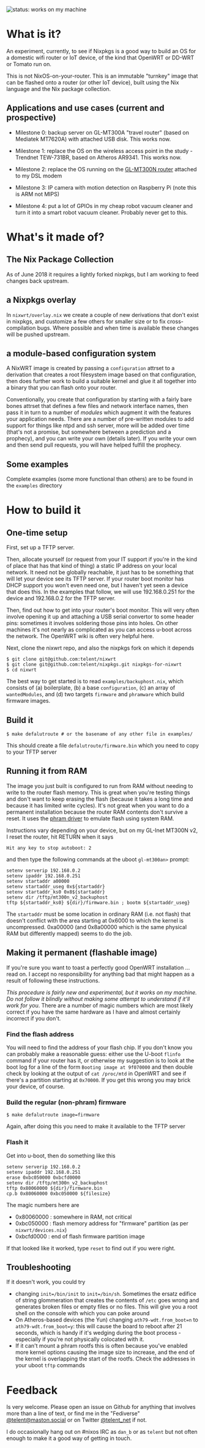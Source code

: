 ![status: works on my machine](https://img.shields.io/badge/status-works%20on%20my%20machine-green.svg)

# What is it?

An experiment, currently, to see if Nixpkgs is a good way to build an
OS for a domestic wifi router or IoT device, of the kind that OpenWRT
or DD-WRT or Tomato run on.

This is not NixOS-on-your-router.  This is an immutable "turnkey"
image that can be flashed onto a router (or other IoT device), built
using the Nix language and the Nix package collection.

## Applications and use cases (current and prospective)

* Milestone 0: backup server on GL-MT300A
"travel router" (based on Mediatek MT7620A) with attached USB disk.
This works now.

* Milestone 1: replace the OS on the wireless access point in the
  study - Trendnet TEW-731BR, based on  Atheros AR9341.  This works now.

* Milestone 2: replace the OS running on the
  [GL-MT300N router](https://www.gl-inet.com/mt300n/) attached to my DSL modem

* Milestone 3: IP camera with motion detection on Raspberry Pi (note
  this is ARM not MIPS)

* Milestone 4: put a lot of GPIOs in my cheap robot vacuum cleaner and
  turn it into a smart robot vacuum cleaner.  Probably never get to
  this.

# What's it made of?

## The Nix Package Collection

As of June 2018 it requires a lightly forked nixpkgs, but I am working
to feed changes back upstream.

## a Nixpkgs overlay

In `nixwrt/overlay.nix` we create a couple of new derivations that
don't exist in nixpkgs, and customize a few others for smaller size or
to fix cross-compilation bugs.  Where possible and when time is
available these changes will be pushed upstream.

## a module-based configuration system

A NixWRT image is created by passing a `configuration` attrset to a
derivation that creates a root filesystem image based on that
configuration, then does further work to build a suitable kernel and
glue it all together into a binary that you can flash onto your
router.

Conventionally, you create that configuration by starting with a
fairly bare bones attrset that defines a few files and network
interface names, then pass it in turn to a number of _modules_ which
augment it with the features your application needs.  There are a
number of pre-written modules to add support for things like ntpd and
ssh server, more will be added over time (that's not a promise, but
somewhere between a prediction and a prophecy), and you can write your
own (details later).  If you write your own and then send pull
requests, you will have helped fulfill the prophecy.

## Some examples

Complete examples (some more functional than others) are to be found
in the `examples` directory

# How to build it

## One-time setup

First, set up a TFTP server.

Then, allocate yourself (or request from your IT support if you're in
the kind of place that has that kind of thing) a static IP address on
your local network.  It need not be globally reachable, it just has to
be something that will let your device see its TFTP server.  If your
router boot monitor has DHCP support you won't even need one, but I
haven't yet seen a device that does this.  In the examples that
follow, we will use 192.168.0.251 for the device and 192.168.0.2 for
the TFTP server.

Then, find out how to get into your router's boot monitor.  This will
very often involve opening it up and attaching a USB serial convertor
to some header pins: sometimes it involves soldering those pins into
holes.  On other machines it's not nearly as complicated as you can
access u-boot across the network.  The OpenWRT wiki is often very helpful here.

Next, clone the nixwrt repo, and also the nixpkgs fork on which it depends

    $ git clone git@github.com:telent/nixwrt
    $ git clone git@github.com:telent/nixpkgs.git nixpkgs-for-nixwrt
    $ cd nixwrt

The best way to get started is to read `examples/backuphost.nix`, which
consists of (a) boilerplate, (b) a base `configuration`, (c) an array
of `wantedModules`, and (d) two targets `firmware` and `phramware`
which build firmware images.


## Build it

    $ make defalutroute # or the basename of any other file in examples/
    
This should create a file `defalutroute/firmware.bin` which you need
to copy to your TFTP server

## Running it from RAM

The image you just built is configured to run from RAM
without needing to write to the router flash memory.  This is great
when you're testing things and don't want to keep erasing the flash
(because it takes a long time and because it has limited write
cycles).  It's not great when you want to do a permanent installation
because the router RAM contents don't survive a reset.  It uses the
[phram driver](https://github.com/torvalds/linux/blob/3a00be19238ca330ce43abd33caac8eff343800c/drivers/mtd/devices/Kconfig#L140)
to emulate flash using system RAM.

Instructions vary depending on your device, but on my GL-Inet MT300N
v2, I reset the router, hit RETURN when it says

    Hit any key to stop autoboot: 2

and then type the following commands at the uboot `gl-mt300an>` prompt:

    setenv serverip 192.168.0.2
    setenv ipaddr 192.168.0.251
    setenv startaddr a00000
    setenv startaddr_useg 0x${startaddr}
    setenv startaddr_ks0 0x8${startaddr}
    setenv dir /tftp/mt300n_v2_backuphost
    tftp ${startaddr_ks0} ${dir}/firmware.bin ; bootm ${startaddr_useg}

The `startaddr` must be some location in ordinary RAM (i.e. not flash)
that doesn't conflict with the area starting at 0x6000 to which the
kernel is uncompressed.  0xa00000 (and 0x8a00000 which is the same
physical RAM but differently mapped) seems to do the job.


## Making it permanent (flashable image)

If you're sure you want to toast a perfectly good OpenWRT installation
... read on.  I accept no responsibility for anything bad that might
happen as a result of following these instructions.

_This procedure is fairly new and experimental, but it works on my
machine.  Do not follow it blindly without making some attempt to
understand if it'll work for you_.  There are a number of magic
numbers which are most likely correct if you have the same hardware as
I have and almost certainly incorrect if you don't.

### Find the flash address

You will need to find the address of your flash chip.  If you don't
know you can probably make a reasonable guess: either use the U-boot
`flinfo` command if your router has it, or otherwise my suggestion is
to look at the boot log for a line of the form `Booting image at
9f070000` and then double check by looking at the output of `cat
/proc/mtd` in OpenWRT and see if there's a partition starting at
`0x70000`.  If you get this wrong you may brick your device, of
course.

### Build the regular (non-phram) firmware

    $ make defalutroute image=firmware

Again, after doing this you need to make it available to the TFTP server

### Flash it

Get into u-boot, then do something like this

    setenv serverip 192.168.0.2
    setenv ipaddr 192.168.0.251
    erase 0xbc050000 0xbcfd0000
    setenv dir /tftp/mt300n_v2_backuphost
    tftp 0x80060000 ${dir}/firmware.bin
    cp.b 0x80060000 0xbc050000 ${filesize}

The magic numbers here are

- 0x80060000 : somewhere in RAM, not critical
- 0xbc050000 : flash memory address for "firmware" partition (as per `nixwrt/devices.nix`)
- 0xbcfd0000 : end of flash firmware partition image

If that looked like it worked, type `reset` to find out if you were right.



## Troubleshooting

If it doesn't work, you could try

* changing `init=/bin/init` to `init=/bin/sh`.  Sometimes the ersatz
  edifice of string glommeration that creates the contents of `/etc`
  goes wrong and generates broken files or empty files or no files.
  This will give you a root shell on the console with which you can
  poke around
* On Atheros-based devices (the Yun) changing `ath79-wdt.from_boot=n` to `ath79-wdt.from_boot=y`: this
  will cause the board to reboot after 21 seconds, which is handy if
  it's wedging during the boot process - especially if you're not
  physically colocated with it.
* If it can't mount a phram rootfs this is often because you've
  enabled more kernel options causing the image size to increase,
  and the end of the kernel is overlapping the start of the rootfs.
  Check the addresses in your uboot `tftp` commands


# Feedback

Is very welcome.  Please open an issue on Github for anything that
involves more than a line of text, or find me in the
"Fediverse" [@telent@maston.social](https://mastodon.social/@telent)
or on Twitter [@telent_net](https://twitter.com/telent_net) if not.

I do occasionally hang out on #nixos IRC as `dan_b` or as `telent` but
not often enough to make it a good way of getting in touch.
